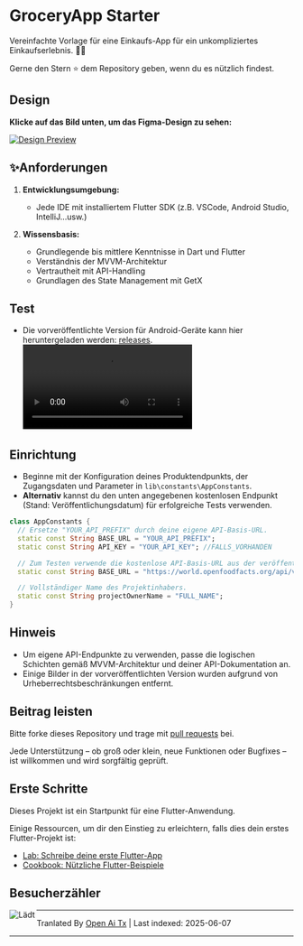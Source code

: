 # GroceryApp Starter

Vereinfachte Vorlage für eine Einkaufs-App für ein unkompliziertes Einkaufserlebnis. 🛒✨

Gerne den Stern ⭐ dem Repository geben, wenn du es nützlich findest.

## Design

**Klicke auf das Bild unten, um das Figma-Design zu sehen:**

[![Design Preview](https://github.com/ramiomarouayache/Flutter-GroceryApp/blob/main/screenshots/Cover.jpg)](https://www.figma.com/embed?embed_host=oembed&amp;url=https://www.figma.com/file/eyeYwe0hoEch31j6d3EXyE/GroceryApp-Starter-(Community)?type=design&amp;node-id=3-2&amp;mode=design&amp;t=LwLW2onM0GKLuFdU-0)



## ✨Anforderungen

1. **Entwicklungsumgebung:**
   - Jede IDE mit installiertem Flutter SDK (z.B. VSCode, Android Studio, IntelliJ...usw.)

2. **Wissensbasis:**
   - Grundlegende bis mittlere Kenntnisse in Dart und Flutter
   - Verständnis der MVVM-Architektur
   - Vertrautheit mit API-Handling
   - Grundlagen des State Management mit GetX
  
## Test
* Die vorveröffentlichte Version für Android-Geräte kann hier heruntergeladen werden: [releases](https://github.com/ramiomarouayache/Flutter-GroceryApp/releases/tag/v0.3.1).
<video src="https://github.com/ramiomarouayache/Flutter-GroceryApp/assets/98425058/5ae355c9-39e0-478e-9b3e-870953b566ca"></video>

  
## Einrichtung
* Beginne mit der Konfiguration deines Produktendpunkts, der Zugangsdaten und Parameter in `lib\constants\AppConstants`.
* **Alternativ** kannst du den unten angegebenen kostenlosen Endpunkt (Stand: Veröffentlichungsdatum) für erfolgreiche Tests verwenden.
```dart
class AppConstants {
  // Ersetze "YOUR_API_PREFIX" durch deine eigene API-Basis-URL.
  static const String BASE_URL = "YOUR_API_PREFIX";
  static const String API_KEY = "YOUR_API_KEY"; //FALLS_VORHANDEN

  // Zum Testen verwende die kostenlose API-Basis-URL aus der veröffentlichten Version
  static const String BASE_URL = "https://world.openfoodfacts.org/api/v2";

  // Vollständiger Name des Projektinhabers.
  static const String projectOwnerName = "FULL_NAME";
}
```

## Hinweis
* Um eigene API-Endpunkte zu verwenden, passe die logischen Schichten gemäß MVVM-Architektur und deiner API-Dokumentation an.
* Einige Bilder in der vorveröffentlichten Version wurden aufgrund von Urheberrechtsbeschränkungen entfernt.

## Beitrag leisten

Bitte forke dieses Repository und trage mit
[pull requests](https://github.com/ramiomarouayache/Flutter-GroceryApp/pulls) bei.

Jede Unterstützung – ob groß oder klein, neue Funktionen oder Bugfixes – ist willkommen und wird sorgfältig geprüft.


## Erste Schritte
Dieses Projekt ist ein Startpunkt für eine Flutter-Anwendung.

Einige Ressourcen, um dir den Einstieg zu erleichtern, falls dies dein erstes Flutter-Projekt ist:

- [Lab: Schreibe deine erste Flutter-App](https://flutter.io/docs/get-started/codelab)
- [Cookbook: Nützliche Flutter-Beispiele](https://flutter.io/docs/cookbook)

## Besucherzähler

<img align="left" src = "https://profile-counter.glitch.me/GroceryApp/count.svg" alt ="Lädt">

---

Tranlated By [Open Ai Tx](https://github.com/OpenAiTx/OpenAiTx) | Last indexed: 2025-06-07

---